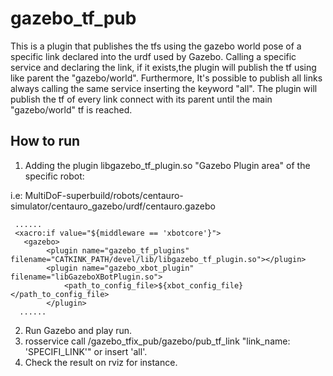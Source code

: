 # gazebo_tf_pub

This is a plugin that publishes the tfs using the gazebo world pose of a specific link declared into the urdf used by Gazebo.
Calling a specific service and declaring the link, if it exists,the plugin will publish the tf using like parent the "gazebo/world".
Furthermore, It's possible to publish all links always calling the same service inserting the keyword "all". The plugin will publish the tf of every link connect with its parent until the main "gazebo/world" tf is reached.
## How to run

1) Adding the plugin libgazebo_tf_plugin.so "Gazebo Plugin area" of the specific robot:

i.e: MultiDoF-superbuild/robots/centauro-simulator/centauro_gazebo/urdf/centauro.gazebo
    
     ......
     <xacro:if value="${middleware == 'xbotcore'}">
       <gazebo>
            <plugin name="gazebo_tf_plugins"  filename="CATKINK_PATH/devel/lib/libgazebo_tf_plugin.so"></plugin>
            <plugin name="gazebo_xbot_plugin" filename="libGazeboXBotPlugin.so">
                <path_to_config_file>${xbot_config_file}</path_to_config_file>
            </plugin>
      ......
2) Run Gazebo and play run.
3) rosservice call /gazebo_tfix_pub/gazebo/pub_tf_link "link_name: 'SPECIFI_LINK'" or insert 'all'.
4) Check the result on rviz for instance.
      
